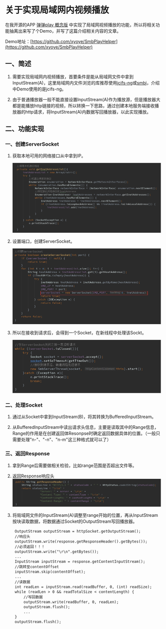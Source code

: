 # 关于实现局域网内视频播放 #

在我开源的APP [弹弹play 概念版](https://github.com/xyoye/DanDanPlayForAndroid) 中实现了局域网视频播放的功能，所以将相关功能抽离出来写了个Demo，并写了这篇介绍相关内容的文章。

Demo地址：[https://github.com/xyoye/SmbPlayHelper](https://github.com/xyoye/SmbPlayHelper)

## 一、简述 ##
1. 需要实现局域网内视频播放，首要条件是能从局域网文件中拿到InputStream(A)，这里局域网内文件浏览的库推荐使用[jcifs-ng](https://github.com/AgNO3/jcifs-ng)或[smbj](https://github.com/hierynomus/smbj)，介绍中Demo使用的是jcifs-ng。

2. 由于普通播放器一般不能直接设置InputStream(A)作为播放源，但是播放器大都是能播放http链接的视频，所以转换一下思路，通过创建本地服务端接收播放器的http请求，将InputStream(A)内数据写回播放器，以此实现播放。

## 二、功能实现 ##

###	一、创建ServerSocket ###

1. 获取本地可用的网络接口从中拿到IP。

	![获取本地网络接口](https://raw.githubusercontent.com/xyoye/xyoye.github.io/master/image/2019-7-25/获取本地接口IP.png)

2. 设置端口，创建ServerSocket。

	![创建ServerSocket](https://raw.githubusercontent.com/xyoye/xyoye.github.io/master/image/2019-7-25/创建ServerSocket.png)

3. 所以在接收到请求后，会得到一个Socket，在新线程中处理该Sockt。

	![接收请求](https://raw.githubusercontent.com/xyoye/xyoye.github.io/master/image/2019-7-25/接收请求.png)

### 二、处理Socket ###

1. 通过从Socket中拿到InputStream(B)，将其转换为BufferedInputStream。

2. 从BufferedInputStream中读出请求头信息，主要是读取其中的Range信息，Range的作用是在创建返回体Resonpse时确定返回数据具体的位置。（一般只需要处理"n-"、"-n"、"n-m"这三种格式就可以了）

### 三、返回Response ###

1. 拿到Range后需要做相关检验，比如range范围是否超出文件等。

2. 返回Response响应头
	![响应头构建](https://raw.githubusercontent.com/xyoye/xyoye.github.io/master/image/2019-7-25/响应头构建.png)

3. 将局域网文件的InputStream(A)调整至range开始的位置，再从InputStream按块读取数据，将数据通过Socket的OutputStream写回播放器。


		OutputStream outputStream = httpSocket.getOutputStream();
		//响应头
        outputStream.write(response.getResponseHeader().getBytes());
        //必须返回！！！
        outputStream.write("\r\n".getBytes());
        ...
        InputStream inputStream = response.getContentInputStream();
		//跳转至contentOffset
        inputStream.skip(contentOffset);
        ...
		//读数据
		int readLen = inputStream.read(readBuffer, 0, (int) readSize);
        while (readLen > 0 && readTotalSize < contentLength) {
			//写回数据
            outputStream.write(readBuffer, 0, readLen);
            outputStream.flush();
			...
        }
        outputStream.flush();
